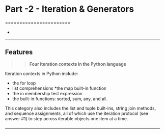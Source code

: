 # Part -2 - Iteration & Generators
=======================


- []()
-----------------------------------------------------------------------------------------------------

## Features

>> **Four iteration contexts in the Python language**

Iteration contexts in Python include:

* the for loop 
* list comprehensions
*the map built-in function 
* the in membership test expression
* the built-in functions: sorted, sum, any, and all. 


This category also includes the list and tuple built-ins,
string join methods, and sequence assignments, all of which use the iteration protocol
(see answer #1) to step across iterable objects one item at a time.

### 


-----------------------------------------------------------------------------------------------------